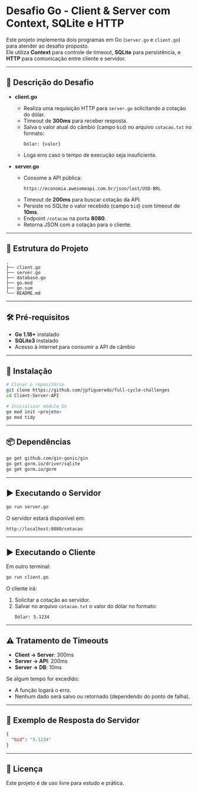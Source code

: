 # Desafio Go - Client & Server com Context, SQLite e HTTP

Este projeto implementa dois programas em Go (`server.go` e `client.go`) para atender ao desafio proposto.  
Ele utiliza **Context** para controle de timeout, **SQLite** para persistência, e **HTTP** para comunicação entre cliente e servidor.

---

## 📌 Descrição do Desafio

- **client.go**  
  - Realiza uma requisição HTTP para `server.go` solicitando a cotação do dólar.  
  - Timeout de **300ms** para receber resposta.  
  - Salva o valor atual do câmbio (campo `bid`) no arquivo `cotacao.txt` no formato:
    ```
    Dólar: {valor}
    ```
  - Loga erro caso o tempo de execução seja insuficiente.

- **server.go**  
  - Consome a API pública:  
    ```
    https://economia.awesomeapi.com.br/json/last/USD-BRL
    ```
  - Timeout de **200ms** para buscar cotação da API.  
  - Persiste no SQLite o valor recebido (campo `bid`) com timeout de **10ms**.  
  - Endpoint `/cotacao` na porta **8080**.  
  - Retorna JSON com a cotação para o cliente.

---

## 📂 Estrutura do Projeto

```
.
├── client.go
├── server.go
├── database.go
├── go.mod
├── go.sum
└── README.md
```

---

## 🛠 Pré-requisitos

- **Go 1.18+** instalado
- **SQLite3** instalado
- Acesso à internet para consumir a API de câmbio

---

## 🚀 Instalação

```bash
# Clonar o repositório
git clone https://github.com/jpfigueredo/full-cycle-challenges
cd Client-Server-API

# Inicializar módulo Go
go mod init <projeto>
go mod tidy
```

---

## 📦 Dependências

```bash
go get github.com/gin-gonic/gin
go get gorm.io/driver/sqlite
go get gorm.io/gorm
```

---

## ▶️ Executando o Servidor

```bash
go run server.go
```

O servidor estará disponível em:
```
http://localhost:8080/cotacao
```

---

## ▶️ Executando o Cliente

Em outro terminal:

```bash
go run client.go
```

O cliente irá:
1. Solicitar a cotação ao servidor.
2. Salvar no arquivo `cotacao.txt` o valor do dólar no formato:
   ```
   Dólar: 5.1234
   ```

---

## ⚠️ Tratamento de Timeouts

- **Client → Server**: 300ms
- **Server → API**: 200ms
- **Server → DB**: 10ms

Se algum tempo for excedido:
- A função logará o erro.
- Nenhum dado será salvo ou retornado (dependendo do ponto de falha).

---

## 📄 Exemplo de Resposta do Servidor

```json
{
  "bid": "5.1234"
}
```

---

## 📜 Licença
Este projeto é de uso livre para estudo e prática.
